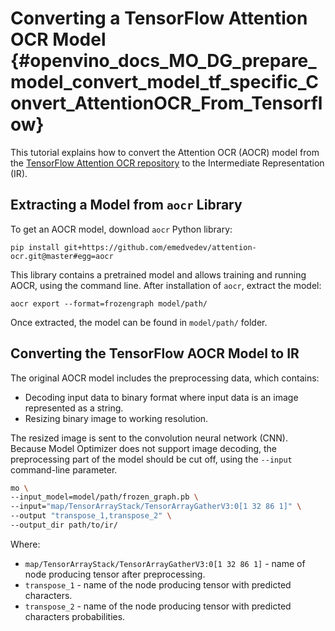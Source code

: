# Converting a TensorFlow Attention OCR Model {#openvino_docs_MO_DG_prepare_model_convert_model_tf_specific_Convert_AttentionOCR_From_Tensorflow}

This tutorial explains how to convert the Attention OCR (AOCR) model from the [TensorFlow Attention OCR repository](https://github.com/emedvedev/attention-ocr) to the Intermediate Representation (IR).

## Extracting a Model from `aocr` Library

To get an AOCR model, download `aocr` Python library:
```
pip install git+https://github.com/emedvedev/attention-ocr.git@master#egg=aocr
```
This library contains a pretrained model and allows training and running AOCR, using the command line. After installation of `aocr`, extract the model:
```
aocr export --format=frozengraph model/path/
```
Once extracted, the model can be found in `model/path/` folder.

## Converting the TensorFlow AOCR Model to IR

The original AOCR model includes the preprocessing data, which contains:
* Decoding input data to binary format where input data is an image represented as a string.
* Resizing binary image to working resolution.

The resized image is sent to the convolution neural network (CNN). Because Model Optimizer does not support image decoding, the preprocessing part of the model should be cut off, using the `--input` command-line parameter.
```sh
mo \
--input_model=model/path/frozen_graph.pb \
--input="map/TensorArrayStack/TensorArrayGatherV3:0[1 32 86 1]" \
--output "transpose_1,transpose_2" \
--output_dir path/to/ir/
```

Where:
* `map/TensorArrayStack/TensorArrayGatherV3:0[1 32 86 1]` - name of node producing tensor after preprocessing.
* `transpose_1` - name of the node producing tensor with predicted characters.
* `transpose_2` - name of the node producing tensor with predicted characters probabilities.
